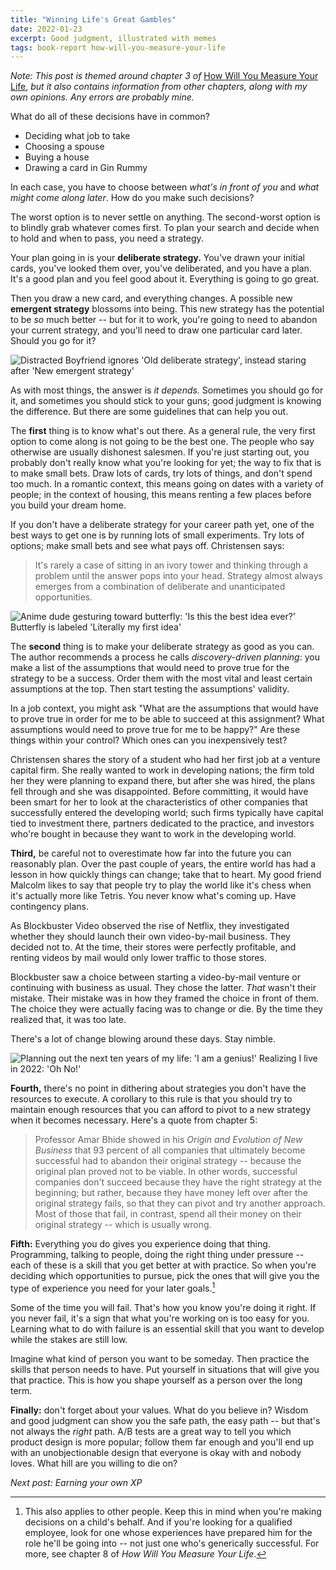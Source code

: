 ```yaml
---
title: "Winning Life's Great Gambles"
date: 2022-01-23
excerpt: Good judgment, illustrated with memes
tags: book-report how-will-you-measure-your-life
---
```


*Note: This post is themed around chapter 3 of* [How Will You Measure Your Life](/blog/Rewarding-work/), *but it also contains information from other chapters, along with my own opinions. Any errors are probably mine.*

What do all of these decisions have in common?

- Deciding what job to take
- Choosing a spouse
- Buying a house
- Drawing a card in Gin Rummy

In each case, you have to choose between *what's in front of you* and *what might come along later*. How do you make such decisions?

The worst option is to never settle on anything. The second-worst option is to blindly grab whatever comes first. To plan your search and decide when to hold and when to pass, you need a strategy.

Your plan going in is your **deliberate strategy.** You've drawn your initial cards, you've looked them over, you've deliberated, and you have a plan. It's a good plan and you feel good about it. Everything is going to go great.

Then you draw a new card, and everything changes. A possible new **emergent strategy** blossoms into being. This new strategy has the potential to be *so* much better -- but for it to work, you're going to need to abandon your current strategy, and you'll need to draw one particular card later. Should you go for it?

<img class="meme" src="{{ '/assets/2022-01-23/distracted-strategist.jpg' | absolute_url }}" alt="Distracted Boyfriend ignores 'Old deliberate strategy', instead staring after 'New emergent strategy'" />

As with most things, the answer is *it depends.* Sometimes you should go for it, and sometimes you should stick to your guns; good judgment is knowing the difference. But there are some guidelines that can help you out.

The **first** thing is to know what's out there. As a general rule, the very first option to come along is not going to be the best one. The people who say otherwise are usually dishonest salesmen. If you're just starting out, you probably don't really know what you're looking for yet; the way to fix that is to make small bets. Draw lots of cards, try lots of things, and don't spend too much. In a romantic context, this means going on dates with a variety of people; in the context of housing, this means renting a few places before you build your dream home.

If you don't have a deliberate strategy for your career path yet, one of the best ways to get one is by running lots of small experiments. Try lots of options; make small bets and see what pays off. Christensen says:

> It's rarely a case of sitting in an ivory tower and thinking through a problem until the answer pops into your head. Strategy almost always emerges from a combination of deliberate and unanticipated opportunities.

<img class="meme" src="{{ '/assets/2022-01-23/best-idea-ever.jpg' | absolute_url }}" alt="Anime dude gesturing toward butterfly: 'Is this the best idea ever?' Butterfly is labeled 'Literally my first idea'" />

The **second** thing is to make your deliberate strategy as good as you can. The author recommends a process he calls *discovery-driven planning*: you make a list of the assumptions that would need to prove true for the strategy to be a success. Order them with the most vital and least certain assumptions at the top. Then start testing the assumptions' validity. 

In a job context, you might ask "What are the assumptions that would have to prove true in order for me to be able to succeed at this assignment? What assumptions would need to prove true for me to be happy?" Are these things within your control? Which ones can you inexpensively test?

Christensen shares the story of a student who had her first job at a venture capital firm. She really wanted to work in developing nations; the firm told her they were planning to expand there, but after she was hired, the plans fell through and she was disappointed. Before committing, it would have been smart for her to look at the characteristics of other companies that successfully entered the developing world; such firms typically have capital tied to investment there, partners dedicated to the practice, and investors who're bought in because they want to work in the developing world.

**Third,** be careful not to overestimate how far into the future you can reasonably plan. Over the past couple of years, the entire world has had a lesson in how quickly things can change; take that to heart. My good friend Malcolm likes to say that people try to play the world like it's chess when it's actually more like Tetris. You never know what's coming up. Have contingency plans.

As Blockbuster Video observed the rise of Netflix, they investigated whether they should launch their own video-by-mail business. They decided not to. At the time, their stores were perfectly profitable, and renting videos by mail would only lower traffic to those stores.

Blockbuster saw a choice between starting a video-by-mail venture or continuing with business as usual. They chose the latter. *That* wasn't their mistake. Their mistake was in how they framed the choice in front of them. The choice they were actually facing was to change or die. By the time they realized that, it was too late. 

There's a lot of change blowing around these days. Stay nimble.

<img class="meme" src="{{ '/assets/2022-01-23/I-am-a-genius---Oh-No.jpg' | absolute_url }}" alt="Planning out the next ten years of my life: 'I am a genius!' Realizing I live in 2022: 'Oh No!'" />

**Fourth,** there's no point in dithering about strategies you don't have the resources to execute. A corollary to this rule is that you should try to maintain enough resources that you can afford to pivot to a new strategy when it becomes necessary. Here's a quote from chapter 5:

> Professor Amar Bhide showed in his _Origin and Evolution of New Business_ that 93 percent of all companies that ultimately become successful had to abandon their original strategy -- because the original plan proved not to be viable. In other words, successful companies don't succeed because they have the right strategy at the beginning; but rather, because they have money left over after the original strategy fails, so that they can pivot and try another approach. Most of those that fail, in contrast, spend all their money on their original strategy -- which is usually wrong.

**Fifth:** Everything you do gives you experience doing that thing. Programming, talking to people, doing the right thing under pressure -- each of these is a skill that you get better at with practice. So when you're deciding which opportunities to pursue, pick the ones that will give you the type of experience you need for your later goals.[^1]

Some of the time you will fail. That's how you know you're doing it right. If you never fail, it's a sign that what you're working on is too easy for you. Learning what to do with failure is an essential skill that you want to develop while the stakes are still low.

Imagine what kind of person you want to be someday. Then practice the skills that person needs to have. Put yourself in situations that will give you that practice. This is how you shape yourself as a person over the long term. 

**Finally:** don't forget about your values. What do you believe in? Wisdom and good judgment can show you the safe path, the easy path -- but that's not always the *right* path. A/B tests are a great way to tell you which product design is more popular; follow them far enough and you'll end up with an unobjectionable design that everyone is okay with and nobody loves. What hill are you willing to die on?

_Next post: Earning your own XP_

[^1]: This also applies to other people. Keep this in mind when you're making decisions on a child's behalf. And if you're looking for a qualified employee, look for one whose experiences have prepared him for the role he'll be going into -- not just one who's generically successful. For more, see chapter 8 of *How Will You Measure Your Life*.